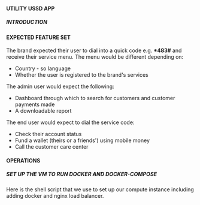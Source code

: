#### UTILITY USSD APP

##### INTRODUCTION
#### EXPECTED FEATURE SET
The brand expected their user to dial into a quick code e.g. <strong>*483#</strong> and receive their service menu. The menu would be different depending on:
- Country - so language
- Whether the user is registered to the brand's services

The admin user would expect the following:
- Dashboard through which to search for customers and customer payments made
- A downloadable report

The end user would expect to dial the service code:
- Check their account status
- Fund a wallet (theirs or a friends') using mobile money
- Call the customer care center

#### OPERATIONS
##### SET UP THE VM TO RUN DOCKER AND DOCKER-COMPOSE
Here is the shell script that we use to set up our compute instance including adding docker and nginx load balancer.

<script src="https://gist.github.com/JaniKibichi/00da7b235e901ea31d06aef3d7186e95.js"></script>
